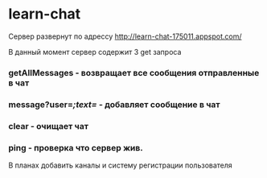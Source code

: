 # learn-chat

Сервер развернут по адрессу http://learn-chat-175011.appspot.com/

В данный момент сервер содержит 3 get запроса

### getAllMessages - возвращает все сообщения отправленные в чат
### message?user=***;text=*** - добавляет сообщение в чат
### clear - очищает чат
### ping - проверка что сервер жив. 


В планах добавить каналы и систему регистрации пользователя

